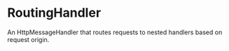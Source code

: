 # RoutingHandler
An HttpMessageHandler that routes requests to nested handlers based on request origin.
